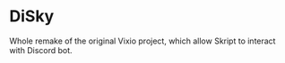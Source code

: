 # DiSky
Whole remake of the original Vixio project, which allow Skript to interact with Discord bot.
